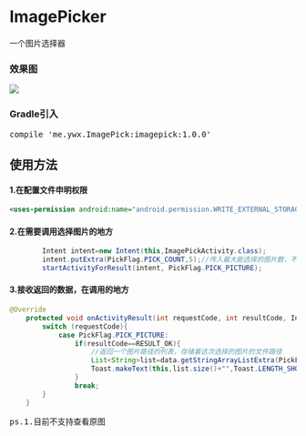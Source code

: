 # ImagePicker
一个图片选择器

### 效果图
![](demo.gif)

### Gradle引入
<pre>compile 'me.ywx.ImagePick:imagepick:1.0.0'</pre>

## 使用方法
#### 1.在配置文件申明权限
```xml
<uses-permission android:name="android.permission.WRITE_EXTERNAL_STORAGE"/>
```
#### 2.在需要调用选择图片的地方
```java
        Intent intent=new Intent(this,ImagePickActivity.class);
        intent.putExtra(PickFlag.PICK_COUNT,5);//传入最大能选择的图片数，不传此参数默认为1
        startActivityForResult(intent, PickFlag.PICK_PICTURE);
```
#### 3.接收返回的数据，在调用的地方
```java
@Override
    protected void onActivityResult(int requestCode, int resultCode, Intent data) {
        switch (requestCode){
            case PickFlag.PICK_PICTURE:
                if(resultCode==RESULT_OK){
                    //返回一个图片路径的列表，存储着这次选择的图片的文件路径
                    List<String>list=data.getStringArrayListExtra(PickFlag.PICK_LIST);
                    Toast.makeText(this,list.size()+"",Toast.LENGTH_SHORT).show();
                }
                break;
        }
    }
```
<pre>ps.1.目前不支持查看原图</pre>
